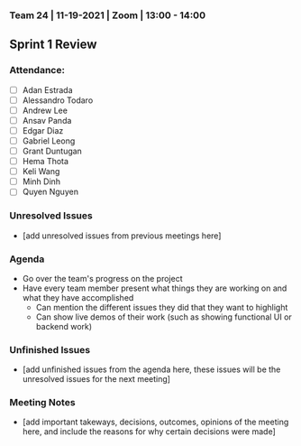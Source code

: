 ### Team 24 | 11-19-2021 | Zoom | 13:00 - 14:00
## Sprint 1 Review

### Attendance:
- [ ] Adan Estrada
- [ ] Alessandro Todaro
- [ ] Andrew Lee
- [ ] Ansav Panda
- [ ] Edgar Diaz
- [ ] Gabriel Leong
- [ ] Grant Duntugan
- [ ] Hema Thota
- [ ] Keli Wang
- [ ] Minh Dinh
- [ ] Quyen Nguyen

### Unresolved Issues
- [add unresolved issues from previous meetings here]

### Agenda
- Go over the team's progress on the project
- Have every team member present what things they are working on and what they have accomplished
  - Can mention the different issues they did that they want to highlight
  - Can show live demos of their work (such as showing functional UI or backend work)

### Unfinished Issues
- [add unfinished issues from the agenda here, these issues will be the unresolved issues for the next meeting]

### Meeting Notes
- [add important takeways, decisions, outcomes, opinions of the meeting here, and include the reasons for why certain decisions were made]
